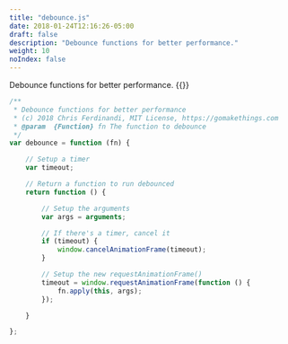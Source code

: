 ```yaml
---
title: "debounce.js"
date: 2018-01-24T12:16:26-05:00
draft: false
description: "Debounce functions for better performance."
weight: 10
noIndex: false
---
```


Debounce functions for better performance. {{<learn-how url="https://gomakethings.com/debouncing-your-javascript-events/">}}

```js
/**
 * Debounce functions for better performance
 * (c) 2018 Chris Ferdinandi, MIT License, https://gomakethings.com
 * @param  {Function} fn The function to debounce
 */
var debounce = function (fn) {

	// Setup a timer
	var timeout;

	// Return a function to run debounced
	return function () {

		// Setup the arguments
		var args = arguments;

		// If there's a timer, cancel it
		if (timeout) {
			window.cancelAnimationFrame(timeout);
		}

		// Setup the new requestAnimationFrame()
		timeout = window.requestAnimationFrame(function () {
			fn.apply(this, args);
		});

	}

};
```